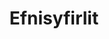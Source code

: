 ---
id: undirkafli2
title: Efnisyfirlit
sidebar_label: Efnisyfirlit
slug: /
hide_title: true
hide_table_of_contents: true
---